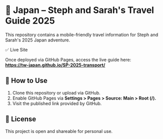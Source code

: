 # 🧳 Japan – Steph and Sarah's Travel Guide 2025

This repository contains a mobile-friendly travel information for Steph and Sarah's 2025 Japan adventure.



✅ Live Site

Once deployed via GitHub Pages, access the live guide here:  
**https://tw-japan.github.io/SP-2025-transport/**



## 🔧 How to Use

1. Clone this repository or upload via GitHub.
2. Enable GitHub Pages via **Settings > Pages > Source: Main > Root (/).**
3. Visit the published link provided by GitHub.

## 📄 License

This project is open and shareable for personal use.

